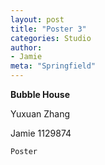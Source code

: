 ```yaml
---
layout: post
title: "Poster 3"
categories: Studio
author:
- Jamie
meta: "Springfield"
---
```

**Bubble House**

Yuxuan Zhang

Jamie
1129874

`Poster`

